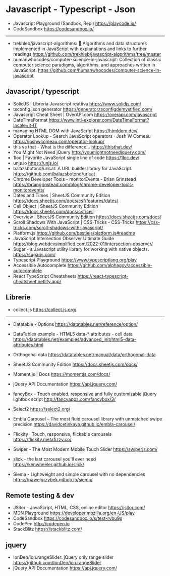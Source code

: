 # Javascript - Typescript - Json

* Javascript Playground (Sandbox, Repl) <https://playcode.io/>
* CodeSandbox <https://codesandbox.io/>
  
***

* trekhleb/javascript-algorithms: 📝 Algorithms and data structures implemented in JavaScript with explanations and links to further readings <https://github.com/trekhleb/javascript-algorithms/tree/master>
* humanwhocodes/computer-science-in-javascript: Collection of classic computer science paradigms, algorithms, and approaches written in JavaScript. <https://github.com/humanwhocodes/computer-science-in-javascript>

## Javascript / typescript


* SolidJS · Libreria Javascript reattiva <https://www.solidjs.com/>
* tsconfig.json generator <https://generator.tsconfigdemystified.com/>
* Javascript Cheat Sheet | OverAPI.com <https://overapi.com/javascript>
* DateTimeFormat <https://www.intl-explorer.com/DateTimeFormat?locale=it-IT>
* managing HTML DOM with JavaScript <https://htmldom.dev/>
* Operator Lookup - Search JavaScript operators · Josh W Comeau <https://joshwcomeau.com/operator-lookup/>
* this vs that - What is the difference... <https://thisthat.dev/>
* You Might Not Need jQuery <http://youmightnotneedjquery.com/>
* 1loc | Favorite JavaScript single line of code <https://1loc.dev/>
* unjs.io <https://unjs.io/> 
* balazsbotond/urlcat: A URL builder library for JavaScript. <https://github.com/balazsbotond/urlcat>
* Chrome Developer Tools - monitorEvents - Brian Grinstead <https://briangrinstead.com/blog/chrome-developer-tools-monitorevents/>
* Dates and Times | SheetJS Community Edition <https://docs.sheetjs.com/docs/csf/features/dates/>
* Cell Object | SheetJS Community Edition <https://docs.sheetjs.com/docs/csf/cell>
* Overview | SheetJS Community Edition <https://docs.sheetjs.com/docs/>
* Scroll Shadows With JavaScript | CSS-Tricks - CSS-Tricks <https://css-tricks.com/scroll-shadows-with-javascript/>
* Platform.js <https://github.com/bestiejs/platform.js#readme>
* JavaScript Intersection Observer Ultimate Guide <https://blog.webdevsimplified.com/2022-01/intersection-observer/>
* Sugar - a Javascript utility library for working with native objects. <https://sugarjs.com/>
* Typescript Playground <https://www.typescriptlang.org/play>
* Accessible Autocomplete <https://github.com/alphagov/accessible-autocomplete>
* React TypeScript Cheatsheets <https://react-typescript-cheatsheet.netlify.app/>


## Librerie
* collect.js <https://collect.js.org/>

***

* Datatable - Options <https://datatables.net/reference/option/>
* DataTables example - HTML5 data-* attributes - cell data <https://datatables.net/examples/advanced_init/html5-data-attributes.html>
* Orthogonal data <https://datatables.net/manual/data/orthogonal-data>

* SheetJS Community Edition <https://docs.sheetjs.com/docs/> 
* Moment.js | Docs <https://momentjs.com/docs/>
* jQuery API Documentation <https://api.jquery.com/>
* fancyBox - Touch enabled, responsive and fully customizable jQuery lightbox script <http://fancyapps.com/fancybox/3/>
* Select2 <https://select2.org/>
* Embla Carousel – The most fluid carousel library with unmatched swipe precision <https://davidcetinkaya.github.io/embla-carousel/>
* Flickity · Touch, responsive, flickable carousels <https://flickity.metafizzy.co/>
* Swiper - The Most Modern Mobile Touch Slider <https://swiperjs.com/>
* slick - the last carousel you'll ever need <https://kenwheeler.github.io/slick/>
* Siema - Lightweight and simple carousel with no dependencies <https://pawelgrzybek.github.io/siema/>


## Remote testing & dev
* JSitor - JavaScript, HTML, CSS, online editor <https://jsitor.com/>
* MDN Playground <https://developer.mozilla.org/en-US/play>
* CodeSandbox <https://codesandbox.io/s/test-rvbu9g>
* CodePen <http://codepen.io>
* StackBlitz <https://stackblitz.com/>



## jquery
* IonDen/ion.rangeSlider: jQuery only range slider <https://github.com/IonDen/ion.rangeSlider>
* jQuery API Documentation <https://api.jquery.com/>
